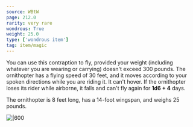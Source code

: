 ```yaml
---
source: WBtW
page: 212.0
rarity: very rare
wondrous: True
weight: 25.0
type: ['wondrous item']
tag: item/magic
---
```


You can use this contraption to fly, provided your weight (including whatever you are wearing or carrying) doesn't exceed 300 pounds. The ornithopter has a flying speed of 30 feet, and it moves according to your spoken directions while you are riding it. It can't hover. If the ornithopter loses its rider while airborne, it falls and can't fly again for **1d6 + 4** days.

The ornithopter is 8 feet long, has a 14-foot wingspan, and weighs 25 pounds.


![|600](https://5e.tools/img/items/WBtW/Ornithopter%20of%20Flying.jpg)